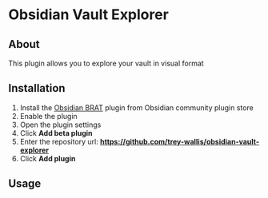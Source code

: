 # Obsidian Vault Explorer

## About

This plugin allows you to explore your vault in visual format

## Installation

1. Install the [Obsidian BRAT](https://github.com/TfTHacker/obsidian42-brat) plugin from Obsidian community plugin store
2. Enable the plugin
3. Open the plugin settings
4. Click **Add beta plugin**
5. Enter the repository url: **https://github.com/trey-wallis/obsidian-vault-explorer**
6. Click **Add plugin**

## Usage
